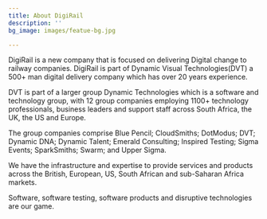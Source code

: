 ```yaml
---
title: About DigiRail
description: ''
bg_image: images/featue-bg.jpg

---
```

DigiRail is a new company that is focused on delivering Digital change to railway companies. DigiRail is part of Dynamic Visual Technologies(DVT) a 500+ man digital delivery company which has over 20 years experience.

DVT is part of a larger group Dynamic Technologies which is a software and technology group, with 12 group companies employing 1100+ technology professionals, business leaders and support staff across South Africa, the UK, the US and Europe.

The group companies comprise Blue Pencil; CloudSmiths; DotModus; DVT; Dynamic DNA; Dynamic Talent; Emerald Consulting; Inspired Testing; Sigma Events; SparkSmiths; Swarm; and Upper Sigma.

We have the infrastructure and expertise to provide services and products across the British, European, US, South African and sub-Saharan Africa markets.

Software, software testing, software products and disruptive technologies are our game.